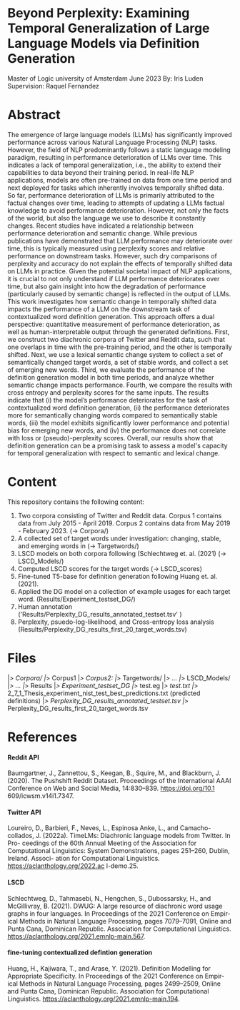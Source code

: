 # Beyond Perplexity: Examining Temporal Generalization of Large Language Models via Definition Generation
Master of Logic
university of Amsterdam
June 2023 
By: Iris Luden
Supervision: Raquel Fernandez

# Abstract 
The emergence of large language models (LLMs) has significantly improved performance across various Natural Language Processing (NLP) tasks. However, the field of NLP predominantly follows a static language modeling paradigm, resulting in performance deterioration of LLMs over time. This indicates a lack of temporal generalization, i.e., the ability to extend their capabilities to data beyond their training period. In real-life NLP applications, models are often pre-trained on data from one time period and next deployed for tasks which inherently involves temporally shifted data. So far, performance deterioration of LLMs is primarily attributed to the factual changes over time, leading to attempts of updating a LLMs factual knowledge to avoid performance deterioration. However, not only the facts of the world, but also the language we use to describe it constantly changes. Recent studies have indicated a relationship between performance deterioration and semantic change. While previous publications have demonstrated that LLM performance may deteriorate over time, this is typically measured using perplexity scores and relative performance on downstream tasks. However, such dry comparisons of perplexity and accuracy do not explain the effects of temporally shifted data on LLMs in practice. Given the potential societal impact of NLP applications, it is crucial to not only understand if LLM performance deteriorates over time, but also gain insight into how the degradation of performance (particularly caused by semantic change) is reflected in the output of LLMs. This work investigates how semantic change in temporally shifted data impacts the performance of a LLM on the downstream task of contextualized word definition generation. This approach offers a dual perspective: quantitative measurement of performance deterioration, as well as human-interpretable output through the generated definitions. First, we construct two diachronic corpora of Twitter and Reddit data, such that one overlaps in time with the pre-training period, and the other is temporally shifted. Next, we use a lexical semantic change system to collect a set of semantically changed target words, a set of stable words, and collect a set of emerging new words. Third, we evaluate the performance of the definition generation model in both time periods, and analyze whether semantic change impacts performance. Fourth, we compare the results with cross entropy and perplexity scores for the same inputs. The results indicate that (i) the model’s performance deteriorates for the task of contextualized word definition generation, (ii) the performance deteriorates more for semantically changing words compared to semantically stable words, (iii) the model exhibits significantly lower performance and potential bias for emerging new words, and (iv) the performance does not correlate with loss or (pseudo)-perplexity scores. Overall, our results show that definition generation can be a promising task to assess a model's capacity for temporal generalization with respect to semantic and lexical change. 

# Content

This repository contains the following content: 
1. Two corpora consisting of Twitter and Reddit data. Corpus 1 contains data from July 2015 - April 2019. Corpus 2 contains data from May 2019 - February 2023. 
    (-> Corpora/)
2. A collected set of target words under investigation: changing, stable, and emerging words in 
    (-> Targetwords/)
3. LSCD models on both corpora following (Schlechtweg et. al. (2021) 
    (-> LSCD_Models/)
4. Computed LSCD scores for the target words 
    (-> LSCD_scores)
5. Fine-tuned T5-base for definition generation following Huang et. al. (2021). 
5. Applied the DG model on a collection of example usages for each target word. 
    (Results/Experiment_testset_DG/)
6. Human annotation 
    ('Results/Perplexity_DG_results_annotated_testset.tsv' )
7. Perplexity, psuedo-log-likelihood, and Cross-entropy loss analysis (Results/Perplexity_DG_results_first_20_target_words.tsv)

# Files 
|_> Corpora/
    |_> Corpus1
    |_> Corpus2: 
|_> Targetwords/
    |_> ...
|_> LSCD_Models/
    |_> ...
|_> Results
    |_> Experiment_testset_DG
        |_> test.eg
        |_> test.txt
        |_> 2_7_1_Thesis_experiment_nist_test_best_predictions.txt 
            (predicted definitions)
    |_> Perplexity_DG_results_annotated_testset.tsv
    |_> Perplexity_DG_results_first_20_target_words.tsv

# References

#### Reddit API
Baumgartner, J., Zannettou, S., Keegan, B., Squire, M., and Blackburn, J.
(2020). The Pushshift Reddit Dataset. Proceedings of the International AAAI
Conference on Web and Social Media, 14:830–839. https://doi.org/10.1
609/icwsm.v14i1.7347.

#### Twitter API 
Loureiro, D., Barbieri, F., Neves, L., Espinosa Anke, L., and Camacho-collados,
J. (2022a). TimeLMs: Diachronic language models from Twitter. In Pro-
ceedings of the 60th Annual Meeting of the Association for Computational
Linguistics: System Demonstrations, pages 251–260, Dublin, Ireland. Associ-
ation for Computational Linguistics. https://aclanthology.org/2022.ac
l-demo.25.


#### LSCD
Schlechtweg, D., Tahmasebi, N., Hengchen, S., Dubossarsky, H., and
McGillivray, B. (2021). DWUG: A large resource of diachronic word usage
graphs in four languages. In Proceedings of the 2021 Conference on Empir-
ical Methods in Natural Language Processing, pages 7079–7091, Online and
Punta Cana, Dominican Republic. Association for Computational Linguistics.
https://aclanthology.org/2021.emnlp-main.567.

#### fine-tuning contextualized defintion generation
Huang, H., Kajiwara, T., and Arase, Y. (2021). Definition Modelling for
Appropriate Specificity. In Proceedings of the 2021 Conference on Empir-
ical Methods in Natural Language Processing, pages 2499–2509, Online and
Punta Cana, Dominican Republic. Association for Computational Linguistics.
https://aclanthology.org/2021.emnlp-main.194.